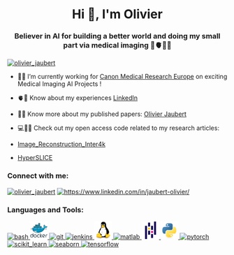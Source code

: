 <h1 align="center">Hi 👋, I'm Olivier</h1>
<h3 align="center">Believer in AI for building a better world and doing my small part via medical imaging 🧠🫀🏥🩻  </h3>

<p align="left"> <a href="https://twitter.com/olivier_jaubert" target="blank"><img src="https://img.shields.io/twitter/follow/olivier_jaubert?logo=twitter&style=for-the-badge" alt="olivier_jaubert" /></a> </p>

- 🔭📸 I’m currently working for [Canon Medical Research Europe](https://research.eu.medical.canon/) on exciting Medical Imaging AI Projects !

- 🫀🧠 Know about my experiences [LinkedIn](https://www.linkedin.com/in/jaubert-olivier/)

- 📄🤓 Know more about my published papers: [Olivier Jaubert](https://scholar.google.co.uk/citations?user=_0SCLEsAAAAJ&hl=fr)

- 💻👨‍💻 Check out my open access code related to my research articles:
- [Image_Reconstruction_Inter4k](https://github.com/olivier-jaubert/Image_Reconstruction_Inter4k)
- [HyperSLICE](https://github.com/olivier-jaubert/HyperSLICE)

<h3 align="left">Connect with me:</h3>
<p align="left">
<a href="https://twitter.com/olivier_jaubert" target="blank"><img align="center" src="https://raw.githubusercontent.com/rahuldkjain/github-profile-readme-generator/master/src/images/icons/Social/twitter.svg" alt="olivier_jaubert" height="30" width="40" /></a>
<a href="https://linkedin.com/in/https://www.linkedin.com/in/jaubert-olivier/" target="blank"><img align="center" src="https://raw.githubusercontent.com/rahuldkjain/github-profile-readme-generator/master/src/images/icons/Social/linked-in-alt.svg" alt="https://www.linkedin.com/in/jaubert-olivier/" height="30" width="40" /></a>
</p>

<h3 align="left">Languages and Tools:</h3>
<p align="left"> <a href="https://www.gnu.org/software/bash/" target="_blank" rel="noreferrer"> <img src="https://www.vectorlogo.zone/logos/gnu_bash/gnu_bash-icon.svg" alt="bash" width="40" height="40"/> </a> <a href="https://www.docker.com/" target="_blank" rel="noreferrer"> <img src="https://raw.githubusercontent.com/devicons/devicon/master/icons/docker/docker-original-wordmark.svg" alt="docker" width="40" height="40"/> </a> <a href="https://git-scm.com/" target="_blank" rel="noreferrer"> <img src="https://www.vectorlogo.zone/logos/git-scm/git-scm-icon.svg" alt="git" width="40" height="40"/> </a> <a href="https://www.jenkins.io" target="_blank" rel="noreferrer"> <img src="https://www.vectorlogo.zone/logos/jenkins/jenkins-icon.svg" alt="jenkins" width="40" height="40"/> </a> <a href="https://www.linux.org/" target="_blank" rel="noreferrer"> <img src="https://raw.githubusercontent.com/devicons/devicon/master/icons/linux/linux-original.svg" alt="linux" width="40" height="40"/> </a> <a href="https://www.mathworks.com/" target="_blank" rel="noreferrer"> <img src="https://upload.wikimedia.org/wikipedia/commons/2/21/Matlab_Logo.png" alt="matlab" width="40" height="40"/> </a> <a href="https://pandas.pydata.org/" target="_blank" rel="noreferrer"> <img src="https://raw.githubusercontent.com/devicons/devicon/2ae2a900d2f041da66e950e4d48052658d850630/icons/pandas/pandas-original.svg" alt="pandas" width="40" height="40"/> </a> <a href="https://www.python.org" target="_blank" rel="noreferrer"> <img src="https://raw.githubusercontent.com/devicons/devicon/master/icons/python/python-original.svg" alt="python" width="40" height="40"/> </a> <a href="https://pytorch.org/" target="_blank" rel="noreferrer"> <img src="https://www.vectorlogo.zone/logos/pytorch/pytorch-icon.svg" alt="pytorch" width="40" height="40"/> </a> <a href="https://scikit-learn.org/" target="_blank" rel="noreferrer"> <img src="https://upload.wikimedia.org/wikipedia/commons/0/05/Scikit_learn_logo_small.svg" alt="scikit_learn" width="40" height="40"/> </a> <a href="https://seaborn.pydata.org/" target="_blank" rel="noreferrer"> <img src="https://seaborn.pydata.org/_images/logo-mark-lightbg.svg" alt="seaborn" width="40" height="40"/> </a> <a href="https://www.tensorflow.org" target="_blank" rel="noreferrer"> <img src="https://www.vectorlogo.zone/logos/tensorflow/tensorflow-icon.svg" alt="tensorflow" width="40" height="40"/> </a> </p>

